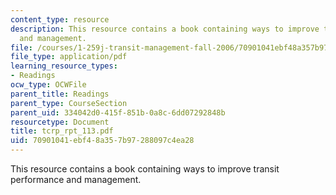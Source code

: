 ```yaml
---
content_type: resource
description: This resource contains a book containing ways to improve transit performance
  and management.
file: /courses/1-259j-transit-management-fall-2006/70901041ebf48a357b97288097c4ea28_tcrp_rpt_113.pdf
file_type: application/pdf
learning_resource_types:
- Readings
ocw_type: OCWFile
parent_title: Readings
parent_type: CourseSection
parent_uid: 334042d0-415f-851b-0a8c-6dd07292848b
resourcetype: Document
title: tcrp_rpt_113.pdf
uid: 70901041-ebf4-8a35-7b97-288097c4ea28
---
```

This resource contains a book containing ways to improve transit performance and management.

